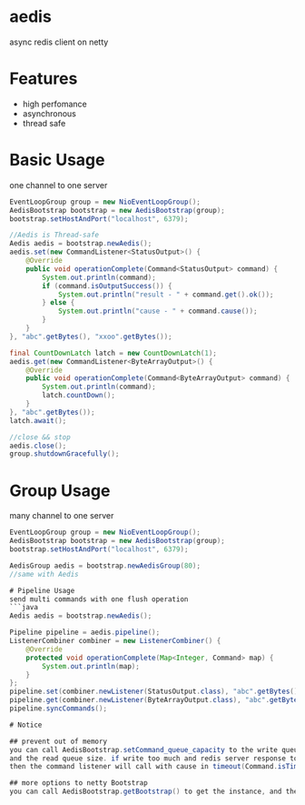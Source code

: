 # aedis
async redis client on netty

# Features
- high perfomance
- asynchronous
- thread safe

# Basic Usage
one channel to one server
```java
EventLoopGroup group = new NioEventLoopGroup();
AedisBootstrap bootstrap = new AedisBootstrap(group);
bootstrap.setHostAndPort("localhost", 6379);

//Aedis is Thread-safe
Aedis aedis = bootstrap.newAedis();
aedis.set(new CommandListener<StatusOutput>() {
    @Override
    public void operationComplete(Command<StatusOutput> command) {
        System.out.println(command);
        if (command.isOutputSuccess()) {
            System.out.println("result - " + command.get().ok());
        } else {
            System.out.println("cause - " + command.cause());
        }
    }
}, "abc".getBytes(), "xxoo".getBytes());

final CountDownLatch latch = new CountDownLatch(1);
aedis.get(new CommandListener<ByteArrayOutput>() {
    @Override
    public void operationComplete(Command<ByteArrayOutput> command) {
        System.out.println(command);
        latch.countDown();
    }
}, "abc".getBytes());
latch.await();

//close && stop
aedis.close();
group.shutdownGracefully();
```

# Group Usage
many channel to one server
```java
EventLoopGroup group = new NioEventLoopGroup();
AedisBootstrap bootstrap = new AedisBootstrap(group);
bootstrap.setHostAndPort("localhost", 6379);

AedisGroup aedis = bootstrap.newAedisGroup(80);
//same with Aedis

# Pipeline Usage
send multi commands with one flush operation
```java
Aedis aedis = bootstrap.newAedis();

Pipeline pipeline = aedis.pipeline();
ListenerCombiner combiner = new ListenerCombiner() {
    @Override
    protected void operationComplete(Map<Integer, Command> map) {
        System.out.println(map);
    }
};
pipeline.set(combiner.newListener(StatusOutput.class), "abc".getBytes(), "xxoo".getBytes());
pipeline.get(combiner.newListener(ByteArrayOutput.class), "abc".getBytes());
pipeline.syncCommands();

# Notice

## prevent out of memory
you can call AedisBootstrap.setCommand_queue_capacity to the write queue size
and the read queue size. if write too much and redis server response to slow,
then the command listener will call with cause in timeout(Command.isTimeoutFailure() == true)

## more options to netty Bootstrap
you can call AedisBootstrap.getBootstrap() to get the instance, and then set/add options

